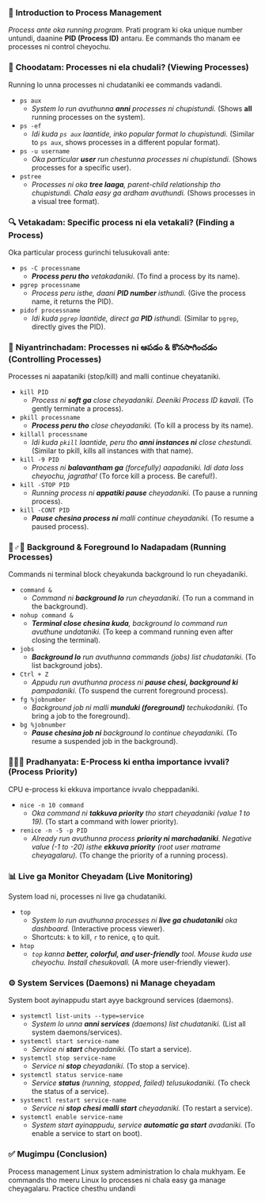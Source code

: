 ### 📜 **Introduction to Process Management**
*Process ante oka running program.* Prati program ki oka unique number untundi, daanine **PID (Process ID)** antaru. Ee commands tho manam ee processes ni control cheyochu.

### 👀 **Choodatam: Processes ni ela chudali? (Viewing Processes)**
Running lo unna processes ni chudataniki ee commands vadandi.

- `ps aux`
  - *System lo run avuthunna **anni** processes ni chupistundi.* (Shows **all** running processes on the system).
- `ps -ef`
  - *Idi kuda `ps aux` laantide, inko popular format lo chupistundi.* (Similar to `ps aux`, shows processes in a different popular format).
- `ps -u username`
  - *Oka particular **user** run chestunna processes ni chupistundi.* (Shows processes for a specific user).
- `pstree`
  - *Processes ni oka **tree laaga**, parent-child relationship tho chupistundi. Chala easy ga ardham avuthundi.* (Shows processes in a visual tree format).

### 🔍 **Vetakadam: Specific process ni ela vetakali? (Finding a Process)**
Oka particular process gurinchi telusukovali ante:

- `ps -C processname`
  - ***Process peru tho** vetakadaniki.* (To find a process by its name).
- `pgrep processname`
  - *Process peru isthe, daani **PID number** isthundi.* (Give the process name, it returns the PID).
- `pidof processname`
  - *Idi kuda `pgrep` laantide, direct ga **PID** isthundi.* (Similar to `pgrep`, directly gives the PID).

### 🚦 **Niyantrinchadam: Processes ni ఆపడం & కొనసాగించడం (Controlling Processes)**
Processes ni aapataniki (stop/kill) and malli continue cheyataniki.

- `kill PID`
  - *Process ni **soft ga** close cheyadaniki. Deeniki Process ID kavali.* (To gently terminate a process).
- `pkill processname`
  - ***Process peru tho** close cheyadaniki.* (To kill a process by its name).
- `killall processname`
  - *Idi kuda `pkill` laantide, peru tho **anni instances ni** close chestundi.* (Similar to pkill, kills all instances with that name).
- `kill -9 PID`
  - *Process ni **balavantham ga** (forcefully) aapadaniki. Idi data loss cheyochu, jagratha!* (To force kill a process. Be careful!).
- `kill -STOP PID`
  - *Running process ni **appatiki pause** cheyadaniki.* (To pause a running process).
- `kill -CONT PID`
  - ***Pause chesina process ni** malli continue cheyadaniki.* (To resume a paused process).

### 🏃♂️💨 **Background & Foreground lo Nadapadam (Running Processes)**
Commands ni terminal block cheyakunda background lo run cheyadaniki.

- `command &`
  - *Command ni **background lo** run cheyadaniki.* (To run a command in the background).
- `nohup command &`
  - ***Terminal close chesina kuda**, background lo command run avuthune undataniki.* (To keep a command running even after closing the terminal).
- `jobs`
  - ***Background lo** run avuthunna commands (jobs) list chudataniki.* (To list background jobs).
- `Ctrl + Z`
  - *Appudu run avuthunna process ni **pause chesi, background ki** pampadaniki.* (To suspend the current foreground process).
- `fg %jobnumber`
  - *Background job ni malli **munduki (foreground)** techukodaniki.* (To bring a job to the foreground).
- `bg %jobnumber`
  - ***Pause chesina job ni** background lo continue cheyadaniki.* (To resume a suspended job in the background).

### 🥇🥈🥉 **Pradhanyata: E-Process ki entha importance ivvali? (Process Priority)**
CPU e-process ki ekkuva importance ivvalo cheppadaniki.

- `nice -n 10 command`
  - *Oka command ni **takkuva priority** tho start cheyadaniki (value 1 to 19).* (To start a command with lower priority).
- `renice -n -5 -p PID`
  - *Already run avuthunna process **priority ni marchadaniki**. Negative value (-1 to -20) isthe **ekkuva priority** (root user matrame cheyagalaru).* (To change the priority of a running process).

### 📊 **Live ga Monitor Cheyadam (Live Monitoring)**
System load ni, processes ni live ga chudataniki.

- `top`
  - *System lo run avuthunna processes ni **live ga chudataniki** oka dashboard.* (Interactive process viewer).
  - Shortcuts: `k` to kill, `r` to renice, `q` to quit.
- `htop`
  - *`top` kanna **better, colorful, and user-friendly** tool. Mouse kuda use cheyochu. Install chesukovali.* (A more user-friendly viewer).

### ⚙️ **System Services (Daemons) ni Manage cheyadam**
System boot ayinappudu start ayye background services (daemons).

- `systemctl list-units --type=service`
  - *System lo unna **anni services** (daemons) list chudataniki.* (List all system daemons/services).
- `systemctl start service-name`
  - *Service ni **start** cheyadaniki.* (To start a service).
- `systemctl stop service-name`
  - *Service ni **stop** cheyadaniki.* (To stop a service).
- `systemctl status service-name`
  - *Service **status** (running, stopped, failed) telusukodaniki.* (To check the status of a service).
- `systemctl restart service-name`
  - *Service ni **stop chesi malli start** cheyadaniki.* (To restart a service).
- `systemctl enable service-name`
  - *System start ayinappudu, service **automatic ga start** avadaniki.* (To enable a service to start on boot).

### ✅ **Mugimpu (Conclusion)**
Process management Linux system administration lo chala mukhyam. Ee commands tho meeru Linux lo processes ni chala easy ga manage cheyagalaru. Practice chesthu undandi